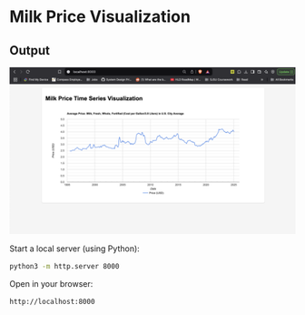 # Milk Price Visualization

## Output

![Milk Price Time Series Visualization](./output.png)


Start a local server (using Python):
```bash
python3 -m http.server 8000
```

Open in your browser:
```
http://localhost:8000
```
